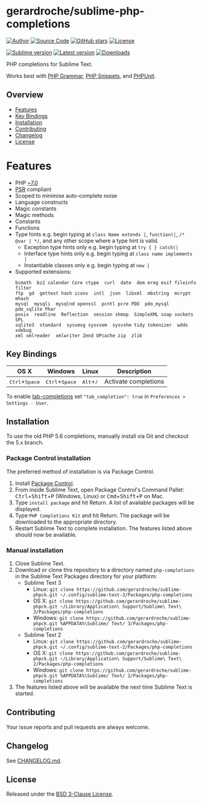 # gerardroche/sublime-php-completions

[![Author](https://img.shields.io/badge/author-@gerardroche-blue.svg?style=flat)](https://twitter.com/gerardroche)
[![Source Code](https://img.shields.io/badge/source-GitHub-blue.svg?style=flat)](https://github.com/gerardroche/sublime-phpck)
[![GitHub stars](https://img.shields.io/github/stars/gerardroche/sublime-phpck.svg?style=flat)](https://github.com/gerardroche/sublime-phpck/stargazers)
[![License](https://img.shields.io/badge/license-BSD--3-blue.svg?style=flat)](https://raw.githubusercontent.com/gerardroche/sublime-phpck/master/LICENSE)

[![Sublime version](https://img.shields.io/badge/sublime-v2|v3-lightgrey.svg?style=flat)](http://sublimetext.com)
[![Latest version](https://img.shields.io/github/tag/gerardroche/sublime-phpck.svg?label=release&style=flat&maxAge=2592000)](https://github.com/gerardroche/sublime-phpck/tags)
[![Downloads](https://img.shields.io/packagecontrol/dt/PHP%20Completions%20Kit.svg?style=flat&maxAge=2592000)](https://packagecontrol.io/packages/PHP%20Completions%20Kit)

PHP completions for Sublime Text.

Works best with [PHP Grammar], [PHP Snippets], and [PHPUnit].

## Overview

* [Features](#features)
* [Key Bindings](#key-bindings)
* [Installation](#installation)
* [Contributing](#contributing)
* [Changelog](#changelog)
* [License](#license)

# Features

* PHP [~7.0](http://semver.org)
* [PSR](http://www.php-fig.org) compliant
* Scoped to minimise auto-complete noise
* Language constructs
* Magic constants
* Magic methods
* Constants
* Functions
* Type hints e.g. begin typing at `class Name extends |`, `function(|`, `/* @var | */`, and any other scope where a type hint is valid.
    + Exception type hints only e.g. begin typing at `try { } catch(|`
    + Interface type hints only e.g. begin typing at `class name implements |`
    + Instantiable classes only e.g. begin typing at `new |`
* Supported extensions:
    ```
    bcmath  bz2 calendar Core ctype  curl  date  dom ereg exif fileinfo filter
    ftp  gd  gettext hash iconv  intl  json  libxml  mbstring  mcrypt  mhash
    mysql  mysqli  mysqlnd openssl  pcntl pcre PDO  pdo_mysql pdo_sqlite Phar
    posix  readline  Reflection  session shmop  SimpleXML soap sockets  SPL
    sqlite3  standard  sysvmsg sysvsem  sysvshm tidy tokenizer  wddx  xdebug
    xml xmlreader  xmlwriter Zend OPcache zip  zlib
    ```

## Key Bindings

| OS X | Windows | Linux | Description |
|------|---------|-------|-------------|
| <kbd>Ctrl</kbd>+<kbd>Space</kbd> | <kbd>Ctrl</kbd>+<kbd>Space</kbd> | <kbd>Alt</kbd>+<kbd>/</kbd> | Activate completions |

To enable [tab-completions](http://docs.sublimetext.info/en/latest/extensibility/completions.html#tab-completed-completions) set `"tab_completion": true` in `Preferences > Settings - User`.

## Installation

To use the old PHP 5.6 completions, manually install via Git and checkout the 5.x branch.

### Package Control installation

The preferred method of installation is via Package Control.

1. Install [Package Control](https://packagecontrol.io).
2. From inside Sublime Text, open Package Control's Command Pallet: <kbd>Ctrl</kbd>+<kbd>Shift</kbd>+<kbd>P</kbd> (Windows, Linux) or <kbd>Cmd</kbd>+<kbd>Shift</kbd>+<kbd>P</kbd> on Mac.
3. Type `install package` and hit Return. A list of available packages will be displayed.
4. Type `PHP Completions Kit` and hit Return. The package will be downloaded to the appropriate directory.
5. Restart Sublime Text to complete installation. The features listed above should now be available.

### Manual installation

1. Close Sublime Text.
2. Download or clone this repository to a directory named `php-completions` in the Sublime Text Packages directory for your platform:
    * Sublime Text 3
        - Linux: `git clone https://github.com/gerardroche/sublime-phpck.git ~/.config/sublime-text-3/Packages/php-completions`
        - OS X: `git clone https://github.com/gerardroche/sublime-phpck.git ~/Library/Application\ Support/Sublime\ Text\ 3/Packages/php-completions`
        - Windows: `git clone https://github.com/gerardroche/sublime-phpck.git %APPDATA%\Sublime/ Text/ 3/Packages/php-completions`
    * Sublime Text 2
        - Linux: `git clone https://github.com/gerardroche/sublime-phpck.git ~/.config/sublime-text-2/Packages/php-completions`
        - OS X: `git clone https://github.com/gerardroche/sublime-phpck.git ~/Library/Application\ Support/Sublime\ Text\ 2/Packages/php-completions`
        - Windows: `git clone https://github.com/gerardroche/sublime-phpck.git %APPDATA%\Sublime/ Text/ 2/Packages/php-completions`
3. The features listed above will be available the next time Sublime Text is started.

## Contributing

Your issue reports and pull requests are always welcome.

## Changelog

See [CHANGELOG.md](CHANGELOG.md).

## License

Released under the [BSD 3-Clause License](LICENSE).

[PHP Grammar]: https://packagecontrol.io/packages/php-grammar
[PHP Completions]: https://packagecontrol.io/packages/PHP%20Completions%20Kit
[PHP Snippets]: https://packagecontrol.io/packages/php-snippets
[PHPUnit]: https://github.com/gerardroche/sublime-phpunit
[PHPUnit Completions]: https://github.com/gerardroche/sublime-phpunit-completions
[PHPUnit Snippets]: https://github.com/gerardroche/sublime-phpunit-snippets
